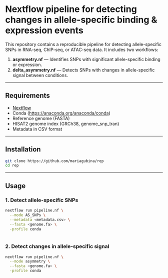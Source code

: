 # Nextflow pipeline for detecting changes in allele-specific binding & expression events

This repository contains a reproducible pipeline for detecting allele-specific SNPs in RNA-seq, ChIP-seq, or ATAC-seq data. It includes two workflows:

1. **asymmetry.nf** — Identifies SNPs with significant allele-specific binding or expression.
2. **delta_asymmetry.nf** — Detects SNPs with changes in allele-specific signal between conditions.

---

## Requirements

- [Nextflow](https://www.nextflow.io/)
- Conda (https://anaconda.org/anaconda/conda)
- Reference genome (FASTA)
- HISAT2 genome index (GRCh38, genome_snp_tran)
- Metadata in CSV format

---

## Installation

```bash
git clone https://github.com/mariagubina/rep
cd rep
```

---

## Usage

### 1. Detect allele-specific SNPs

```bash
nextflow run pipeline.nf \
  --mode AS_SNPs \
  --metadata <metadata.csv> \
  --fasta <genome.fa> \
  -profile conda
  
```

### 2. Detect changes in allele-specific signal

```bash
nextflow run pipeline.nf \
  --mode asymmetry \
  --fasta <genome.fa> \
  -profile conda
```

